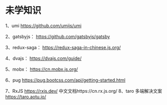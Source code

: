 # 未学知识
1、umi    https://github.com/umijs/umi

2、gatsbyjs： https://github.com/gatsbyjs/gatsby

3、redux-saga： https://redux-saga-in-chinese.js.org/

4、dvajs： https://dvajs.com/guide/

5、mobx： https://cn.mobx.js.org/

6、pug    https://pug.bootcss.com/api/getting-started.html

7、RxJS    https://rxjs.dev/
    中文文档https://cn.rx.js.org/
8、taro 多端解决文案   https://taro.aotu.io/